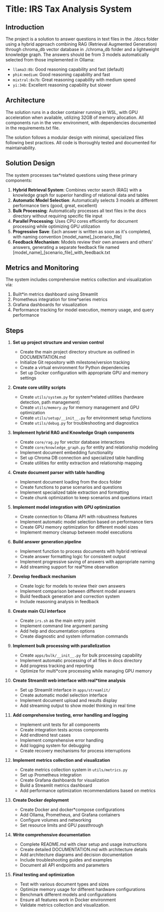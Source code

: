 # Title: IRS Tax Analysis System

## Introduction

The project is a solution to answer questions in text files in the ./docs folder using a hybrid approach combining RAG (Retrieval Augmented Generation) through chroma_db vector database in ./chroma_db folder and a lightweight knowledge graph. The answers should be from 3 models automatically selected from those implemented in Ollama:

* `llama3:8b`: Good reasoning capability and fast (default)
* `phi4:medium`: Good reasoning capability and fast
* `mixtral:8x7b`: Great reasoning capability with medium speed
* `yi:34b`: Excellent reasoning capability but slower

## Architecture

The solution runs in a docker container running in WSL, with GPU acceleration when available, utilizing 32GB of memory allocation. All components run in the venv environment, with dependencies documented in the requirements.txt file.

The solution follows a modular design with minimal, specialized files following best practices. All code is thoroughly tested and documented for maintainability.

## Solution Design

The system processes tax*related questions using these primary components:

1. **Hybrid Retrieval System**: Combines vector search (RAG) with a knowledge graph for superior handling of relational data and tables
2. **Automatic Model Selection**: Automatically selects 3 models at different performance tiers (good, great, excellent)
3. **Bulk Processing**: Automatically processes all text files in the docs directory without requiring specific file input
4. **Parallel Processing**: Uses CPU cores efficiently for document processing while optimizing GPU utilization
5. **Progressive Save**: Each answer is written as soon as it's completed, with naming convention [model_name]_[scenario_file]
6. **Feedback Mechanism**: Models review their own answers and others' answers, generating a separate feedback file named [model_name]_[scenario_file]_with_feedback.txt

## Metrics and Monitoring

The system includes comprehensive metrics collection and visualization via:

1. Built*in metrics dashboard using Streamlit
2. Prometheus integration for time*series metrics
3. Grafana dashboards for visualization
4. Performance tracking for model execution, memory usage, and query performance

## Steps

1. **Set up project structure and version control**
   * Create the main project directory structure as outlined in DOCUMENTATION.md
   * Initialize Git repository with milestone/version tracking
   * Create a virtual environment for Python dependencies
   * Set up Docker configuration with appropriate GPU and memory settings

2. **Create core utility scripts**
   * Create `utils/system.py` for system*related utilities (hardware detection, path management)
   * Create `utils/memory.py` for memory management and GPU optimization
   * Create `utils/setup/__init__.py` for environment setup functions
   * Create `utils/debug.py` for troubleshooting and diagnostics

3. **Implement hybrid RAG and Knowledge Graph components**
   * Create `core/rag.py` for vector database interactions
   * Create `core/knowledge_graph.py` for entity and relationship modeling
   * Implement document embedding functionality
   * Set up Chroma DB connection and specialized table handling
   * Create utilities for entity extraction and relationship mapping

4. **Create document parser with table handling**
   * Implement document loading from the docs folder
   * Create functions to parse scenarios and questions
   * Implement specialized table extraction and formatting
   * Create chunk optimization to keep scenarios and questions intact

5. **Implement model integration with GPU optimization**
   * Create connection to Ollama API with robustness features
   * Implement automatic model selection based on performance tiers
   * Create GPU memory optimization for different model sizes
   * Implement memory cleanup between model executions

6. **Build answer generation pipeline**
   * Implement function to process documents with hybrid retrieval
   * Create answer formatting logic for consistent output
   * Implement progressive saving of answers with appropriate naming
   * Add streaming support for real*time observation

7. **Develop feedback mechanism**
   * Create logic for models to review their own answers
   * Implement comparison between different model answers
   * Build feedback generation and correction system
   * Include reasoning analysis in feedback

8. **Create main CLI interface**
   * Create `irs.sh` as the main entry point
   * Implement command line argument parsing
   * Add help and documentation options
   * Create diagnostic and system information commands

9. **Implement bulk processing with parallelization**
   * Create `apps/bulk/__init__.py` for bulk processing capability
   * Implement automatic processing of all files in docs directory
   * Add progress tracking and reporting
   * Optimize for multi*core processing while managing GPU memory

10. **Create Streamlit web interface with real*time analysis**
    * Set up Streamlit interface in `apps/streamlit/`
    * Create automatic model selection interface
    * Implement document upload and results display
    * Add streaming output to show model thinking in real time

11. **Add comprehensive testing, error handling and logging**
    * Implement unit tests for all components
    * Create integration tests across components
    * Add end*to*end test cases
    * Implement comprehensive error handling
    * Add logging system for debugging
    * Create recovery mechanisms for process interruptions

12. **Implement metrics collection and visualization**
    * Create metrics collection system in `utils/metrics.py`
    * Set up Prometheus integration
    * Create Grafana dashboards for visualization
    * Build a Streamlit metrics dashboard
    * Add performance optimization recommendations based on metrics

13. **Create Docker deployment**
    * Create Docker and docker*compose configurations
    * Add Ollama, Prometheus, and Grafana containers
    * Configure volumes and networking
    * Set resource limits and GPU passthrough

14. **Write comprehensive documentation**
    * Complete README.md with clear setup and usage instructions
    * Create detailed DOCUMENTATION.md with architecture details
    * Add architecture diagrams and decision documentation
    * Include troubleshooting guides and examples
    * Document all API endpoints and parameters

15. **Final testing and optimization**
    * Test with various document types and sizes
    * Optimize memory usage for different hardware configurations
    * Benchmark different models and configurations
    * Ensure all features work in Docker environment
    * Validate metrics collection and visualization.
